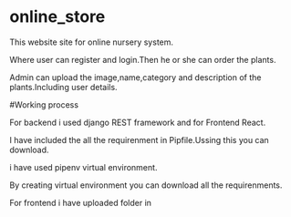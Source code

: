 # online_store

This website site for online nursery system.

Where user can register and login.Then he or she can order the plants.

Admin can upload the image,name,category and description of the plants.Including user details.

#Working process

For backend i used django REST framework and for Frontend React.

I have included the all the requirenment in Pipfile.Ussing this you can download.

i have used pipenv virtual environment.

By creating virtual environment you can download all the requirenments.

For frontend i have uploaded folder in 
